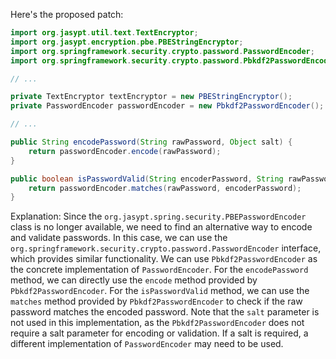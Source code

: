 Here's the proposed patch:
```java
import org.jasypt.util.text.TextEncryptor;
import org.jasypt.encryption.pbe.PBEStringEncryptor;
import org.springframework.security.crypto.password.PasswordEncoder;
import org.springframework.security.crypto.password.Pbkdf2PasswordEncoder;

// ...

private TextEncryptor textEncryptor = new PBEStringEncryptor();
private PasswordEncoder passwordEncoder = new Pbkdf2PasswordEncoder();

// ...

public String encodePassword(String rawPassword, Object salt) {
    return passwordEncoder.encode(rawPassword);
}

public boolean isPasswordValid(String encoderPassword, String rawPassword, Object salt) {
    return passwordEncoder.matches(rawPassword, encoderPassword);
}
```
Explanation:
Since the `org.jasypt.spring.security.PBEPasswordEncoder` class is no longer available, we need to find an alternative way to encode and validate passwords. In this case, we can use the `org.springframework.security.crypto.password.PasswordEncoder` interface, which provides similar functionality.
We can use `Pbkdf2PasswordEncoder` as the concrete implementation of `PasswordEncoder`.
For the `encodePassword` method, we can directly use the `encode` method provided by `Pbkdf2PasswordEncoder`.
For the `isPasswordValid` method, we can use the `matches` method provided by `Pbkdf2PasswordEncoder` to check if the raw password matches the encoded password.
Note that the `salt` parameter is not used in this implementation, as the `Pbkdf2PasswordEncoder` does not require a salt parameter for encoding or validation. If a salt is required, a different implementation of `PasswordEncoder` may need to be used.